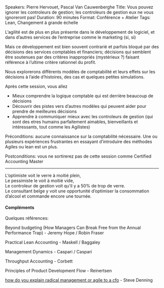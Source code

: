 Speakers: Pierre Hervouet, Pascal Van Cauwenberghe
Title: Vous pouvez ignorer les controleurs de gestion; les controleurs de gestion eux ne vous ignoreront pas!
Duration: 90 minutes
Format: Conférence + Atelier
Tags: Lean, Changement à grande échelle

L’agilité est de plus en plus présente dans le développement de logiciel, et dans d’autres services de l’entreprise comme le marketing (si, si)

Mais ce développement est bien souvent contrarié et parfois bloqué par des décisions des services comptables et financiers; décisions qui semblent être soutenues par des critères inappropriés (mystérieux ?) faisant référence à l’ultime critère rationnel du profit.

Nous explorerons différents modèles de comptabilité et leurs effets sur les décisions à l’aide d’histoires, des cas et quelques petites simulations.

Après cette session, vous allez

- Mieux comprendre la logique comptable qui est derrière beaucoup de décisions
- Découvrir des pistes vers d’autres modèles qui peuvent aider pour prendre de meilleures décisions
- Apprendre à communiquer mieux avec les controleurs de gestion (qui sont des etres humains parfaitement aimables, bienveillants et intéressants, tout comme les Agilistes)

Préconditions: aucune connaissance sur la comptabilité nécessaire. Une ou plusieurs expériences frustrantes en essayant d’introduire des méthodes Agiles ou lean est un plus.

Postconditions: vous ne sortirerez pas de cette session comme Certified Accounting Master

---

L’optimiste voit le verre à moitié plein,  
Le pessimiste le voit à moitié vide,  
Le controleur de gestion voit qu’il y a 50% de trop de verre.  
Le consultant belge y voit une opportunité d’optimiser la consommation d’alcool et commande encore une tournée.

#### Compléments

Quelques références:

Beyond budgeting (How Managers Can Break Free from the Annual Performance Trap) - Jeremy Hope / Robin Fraser

Practical Lean Accounting - Maskell / Baggaley

Management Dynamics - Caspari / Caspari

Throughput Accounting - Corbett

Principles of Product Development Flow - Reinertsen

[how do you explain radical management or agile to a cfo][] - Steve Denning

[how do you explain radical management or agile to a cfo]: http://www.forbes.com/sites/stevedenning/2011/08/16/how-do-you-explain-radical-management-or-agile-to-a-cfo
